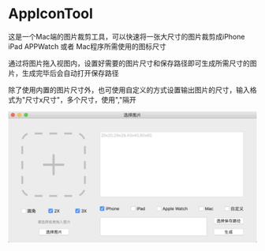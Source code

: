 # AppIconTool

这是一个Mac端的图片裁剪工具，可以快速将一张大尺寸的图片裁剪成iPhone iPad APPWatch 或者 Mac程序所需使用的图标尺寸

通过将图片拖入视图内，设置好需要的图片尺寸和保存路径即可生成所需尺寸的图片，生成完毕后会自动打开保存路径

除了使用内置的图片尺寸外，也可使用自定义的方式设置输出图片的尺寸，输入格式为"尺寸x尺寸"，多个尺寸，使用","隔开

![](./1.png '演示')

